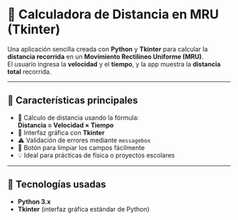 # 🧮 Calculadora de Distancia en MRU (Tkinter)

Una aplicación sencilla creada con **Python** y **Tkinter** para calcular la **distancia recorrida** en un **Movimiento Rectilíneo Uniforme (MRU)**.  
El usuario ingresa la **velocidad** y el **tiempo**, y la app muestra la **distancia total** recorrida.

---

## 🚀 Características principales

- 🧠 Cálculo de distancia usando la fórmula:  
  **Distancia = Velocidad × Tiempo**
- 🎨 Interfaz gráfica con **Tkinter**
- ⚠️ Validación de errores mediante `messagebox`
- 🧹 Botón para limpiar los campos fácilmente
- 💡 Ideal para prácticas de física o proyectos escolares

---

## 🧰 Tecnologías usadas

- **Python 3.x**
- **Tkinter** (interfaz gráfica estándar de Python)